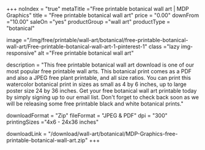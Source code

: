 +++
noIndex = "true"
metaTitle ="Free printable botanical wall art | MDP Graphics"
title = "Free printable botanical wall art"
price = "0.00"
downFrom ="10.00"
saleOn ="yes"
productGroup ="wall art"
productType = "botanical"

image ="/img/free/printable/wall-art/botanical/free-printable-botanical-wall-art/Free-printable-botanical-wall-art-1-pinterest-1"
class ="lazy img-responsive"
alt ="Free printable botanical wall art"


description = "This free printable botanical wall art download is one of our most popular free printable wall arts. This botanical print comes as a PDF and also a JPEG free plant printable, and all size ratios. You can print this watercolor botanical print in sizes as small as 4 by 6 inches, up to large poster size 24 by 36 inches. Get your free botanical wall art printable today by simply signing up to our email list. Don't forget to check back soon as we will be releasing some free printable black and white botanical prints."

downloadFormat = "Zip"
fileFormat = "JPEG & PDF"
dpi = "300"
printingSizes ="4x6 - 24x36 inches"

downloadLink = "/download/wall-art/botanical/MDP-Graphics-free-printable-botanical-wall-art.zip"
+++


